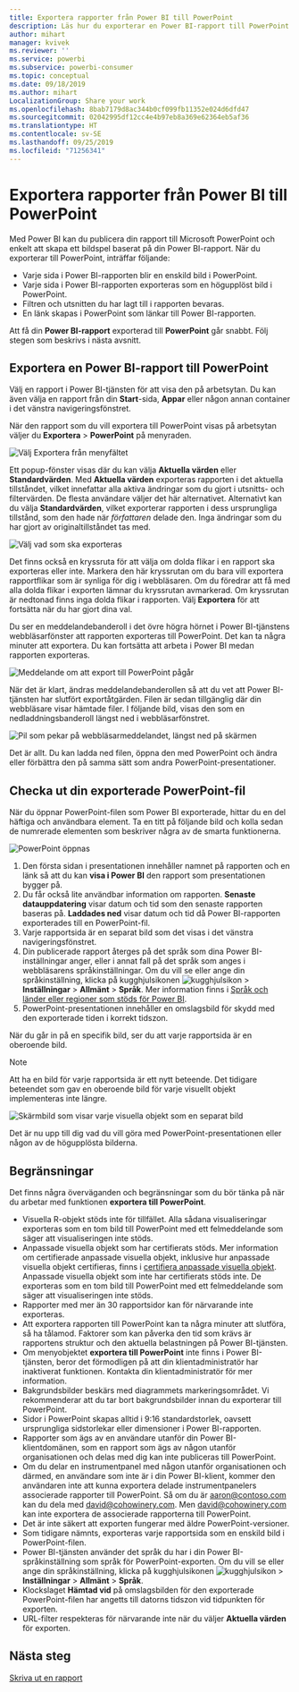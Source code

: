 ```yaml
---
title: Exportera rapporter från Power BI till PowerPoint
description: Läs hur du exporterar en Power BI-rapport till PowerPoint.
author: mihart
manager: kvivek
ms.reviewer: ''
ms.service: powerbi
ms.subservice: powerbi-consumer
ms.topic: conceptual
ms.date: 09/18/2019
ms.author: mihart
LocalizationGroup: Share your work
ms.openlocfilehash: 8bab7179d8ac344b0cf099fb11352e024d6dfd47
ms.sourcegitcommit: 02042995df12cc4e4b97eb8a369e62364eb5af36
ms.translationtype: HT
ms.contentlocale: sv-SE
ms.lasthandoff: 09/25/2019
ms.locfileid: "71256341"
---
```

# <a name="export-reports-from-power-bi-to-powerpoint"></a>Exportera rapporter från Power BI till PowerPoint
Med Power BI kan du publicera din rapport till Microsoft PowerPoint och enkelt att skapa ett bildspel baserat på din Power BI-rapport. När du exporterar till PowerPoint, inträffar följande:

* Varje sida i Power BI-rapporten blir en enskild bild i PowerPoint.
* Varje sida i Power BI-rapporten exporteras som en högupplöst bild i PowerPoint.
* Filtren och utsnitten du har lagt till i rapporten bevaras.
* En länk skapas i PowerPoint som länkar till Power BI-rapporten.

Att få din **Power BI-rapport** exporterad till **PowerPoint** går snabbt. Följ stegen som beskrivs i nästa avsnitt.

## <a name="export-your-power-bi-report-to-powerpoint"></a>Exportera en Power BI-rapport till PowerPoint
Välj en rapport i Power BI-tjänsten för att visa den på arbetsytan. Du kan även välja en rapport från din **Start**-sida, **Appar** eller någon annan container i det vänstra navigeringsfönstret.

När den rapport som du vill exportera till PowerPoint visas på arbetsytan väljer du **Exportera** > **PowerPoint** på menyraden.

![Välj Exportera från menyfältet](media/end-user-powerpoint/power-bi-export.png)

Ett popup-fönster visas där du kan välja **Aktuella värden** eller **Standardvärden**. Med **Aktuella värden** exporteras rapporten i det aktuella tillståndet, vilket innefattar alla aktiva ändringar som du gjort i utsnitts- och filtervärden. De flesta användare väljer det här alternativet. Alternativt kan du välja **Standardvärden**, vilket exporterar rapporten i dess ursprungliga tillstånd, som den hade när *författaren* delade den. Inga ändringar som du har gjort av originaltillståndet tas med.

![Välj vad som ska exporteras](media/end-user-powerpoint/power-bi-current-values.png)
 
Det finns också en kryssruta för att välja om dolda flikar i en rapport ska exporteras eller inte. Markera den här kryssrutan om du bara vill exportera rapportflikar som är synliga för dig i webbläsaren. Om du föredrar att få med alla dolda flikar i exporten lämnar du kryssrutan avmarkerad. Om kryssrutan är nedtonad finns inga dolda flikar i rapporten. Välj **Exportera** för att fortsätta när du har gjort dina val.

Du ser en meddelandebanderoll i det övre högra hörnet i Power BI-tjänstens webbläsarfönster att rapporten exporteras till PowerPoint. Det kan ta några minuter att exportera. Du kan fortsätta att arbeta i Power BI medan rapporten exporteras.

![Meddelande om att export till PowerPoint pågår](media/end-user-powerpoint/power-bi-export-progress.png)

När det är klart, ändras meddelandebanderollen så att du vet att Power BI-tjänsten har slutfört exportåtgärden. Filen är sedan tillgänglig där din webbläsare visar hämtade filer. I följande bild, visas den som en nedladdningsbanderoll längst ned i webbläsarfönstret.

![Pil som pekar på webbläsarmeddelandet, längst ned på skärmen](media/end-user-powerpoint/powerbi_to_powerpoint_4.png)

Det är allt. Du kan ladda ned filen, öppna den med PowerPoint och ändra eller förbättra den på samma sätt som andra PowerPoint-presentationer.

## <a name="check-out-your-exported-powerpoint-file"></a>Checka ut din exporterade PowerPoint-fil
När du öppnar PowerPoint-filen som Power BI exporterade, hittar du en del häftiga och användbara element. Ta en titt på följande bild och kolla sedan de numrerade elementen som beskriver några av de smarta funktionerna.

![PowerPoint öppnas](media/end-user-powerpoint/powerbi_to_powerpoint_5.png)

1. Den första sidan i presentationen innehåller namnet på rapporten och en länk så att du kan **visa i Power BI** den rapport som presentationen bygger på.
2. Du får också lite användbar information om rapporten. **Senaste datauppdatering** visar datum och tid som den senaste rapporten baseras på. **Laddades ned** visar datum och tid då Power BI-rapporten exporterades till en PowerPoint-fil.
3. Varje rapportsida är en separat bild som det visas i det vänstra navigeringsfönstret. 
4. Din publicerade rapport återges på det språk som dina Power BI-inställningar anger, eller i annat fall på det språk som anges i webbläsarens språkinställningar. Om du vill se eller ange din språkinställning, klicka på kugghjulsikonen ![kugghjulsikon](media/end-user-powerpoint/power-bi-settings-icon.png) > **Inställningar** > **Allmänt** > **Språk**. Mer information finns i [Språk och länder eller regioner som stöds för Power BI](../supported-languages-countries-regions.md).
5. PowerPoint-presentationen innehåller en omslagsbild för skydd med den exporterade tiden i korrekt tidszon.

När du går in på en specifik bild, ser du att varje rapportsida är en oberoende bild.

>[!NOTE]
> Att ha en bild för varje rapportsida är ett nytt beteende. Det tidigare beteendet som gav en oberoende bild för varje visuellt objekt implementeras inte längre. 
 

![Skärmbild som visar varje visuella objekt som en separat bild](media/end-user-powerpoint/powerbi_to_powerpoint_6.png)

Det är nu upp till dig vad du vill göra med PowerPoint-presentationen eller någon av de högupplösta bilderna.

## <a name="limitations"></a>Begränsningar
Det finns några överväganden och begränsningar som du bör tänka på när du arbetar med funktionen **exportera till PowerPoint**.

* Visuella R-objekt stöds inte för tillfället. Alla sådana visualiseringar exporteras som en tom bild till PowerPoint med ett felmeddelande som säger att visualiseringen inte stöds.
* Anpassade visuella objekt som har certifierats stöds. Mer information om certifierade anpassade visuella objekt, inklusive hur anpassade visuella objekt certifieras, finns i [certifiera anpassade visuella objekt](../power-bi-custom-visuals-certified.md). Anpassade visuella objekt som inte har certifierats stöds inte. De exporteras som en tom bild till PowerPoint med ett felmeddelande som säger att visualiseringen inte stöds.
* Rapporter med mer än 30 rapportsidor kan för närvarande inte exporteras.
* Att exportera rapporten till PowerPoint kan ta några minuter att slutföra, så ha tålamod. Faktorer som kan påverka den tid som krävs är rapportens struktur och den aktuella belastningen på Power BI-tjänsten.
* Om menyobjektet **exportera till PowerPoint** inte finns i Power BI-tjänsten, beror det förmodligen på att din klientadministratör har inaktiverat funktionen. Kontakta din klientadministratör för mer information.
* Bakgrundsbilder beskärs med diagrammets markeringsområdet. Vi rekommenderar att du tar bort bakgrundsbilder innan du exporterar till PowerPoint.
* Sidor i PowerPoint skapas alltid i 9:16 standardstorlek, oavsett ursprungliga sidstorlekar eller dimensioner i Power BI-rapporten.
* Rapporter som ägs av en användare utanför din Power BI-klientdomänen, som en rapport som ägs av någon utanför organisationen och delas med dig kan inte publiceras till PowerPoint.
* Om du delar en instrumentpanel med någon utanför organisationen och därmed, en användare som inte är i din Power BI-klient, kommer den användaren inte att kunna exportera delade instrumentpanelers associerade rapporter till PowerPoint. Så om du är aaron@contoso.com kan du dela med david@cohowinery.com. Men david@cohowinery.com kan inte exportera de associerade rapporterna till PowerPoint.
* Det är inte säkert att exporten fungerar med äldre PowerPoint-versioner.
* Som tidigare nämnts, exporteras varje rapportsida som en enskild bild i PowerPoint-filen.
* Power BI-tjänsten använder det språk du har i din Power BI-språkinställning som språk för PowerPoint-exporten. Om du vill se eller ange din språkinställning, klicka på kugghjulsikonen ![kugghjulsikon](media/end-user-powerpoint/power-bi-settings-icon.png) > **Inställningar** > **Allmänt** > **Språk**.
* Klockslaget **Hämtad vid** på omslagsbilden för den exporterade PowerPoint-filen har angetts till datorns tidszon vid tidpunkten för exporten.
* URL-filter respekteras för närvarande inte när du väljer **Aktuella värden** för exporten.

## <a name="next-steps"></a>Nästa steg
[Skriva ut en rapport](end-user-print.md)
